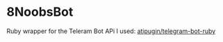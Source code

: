 # 8NoobsBot

Ruby wrapper for the Teleram Bot APi I used: [atipugin/telegram-bot-ruby](https://github.com/atipugin/telegram-bot-ruby)